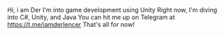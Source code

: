 Hi, i am Der
I'm into game development using Unity 
Right now, I'm diving into C#, Unity, and Java 
You can hit me up on Telegram at https://t.me/iamderlencer 
That's all for now! 
